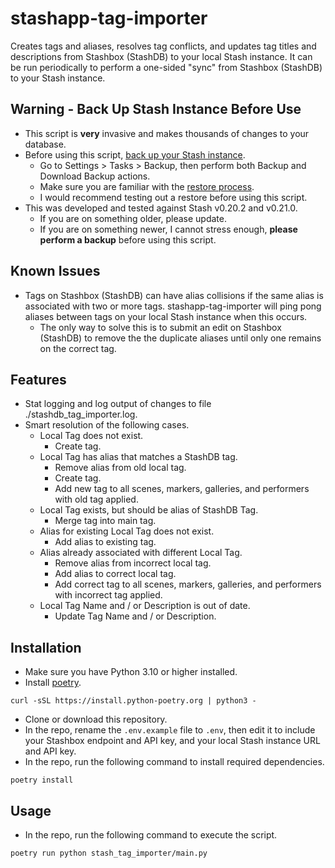 # stashapp-tag-importer
Creates tags and aliases, resolves tag conflicts, and updates tag titles and descriptions from Stashbox (StashDB) to your local Stash instance. It can be run periodically to perform a one-sided "sync" from Stashbox (StashDB) to your Stash instance.

## Warning - Back Up Stash Instance Before Use
* This script is **very** invasive and makes thousands of changes to your database.
* Before using this script, [back up your Stash instance](https://docs.stashapp.cc/beginner-guides/backup-and-restore-database/).
  * Go to Settings > Tasks > Backup, then perform both Backup and Download Backup actions.
  * Make sure you are familiar with the [restore process](https://docs.stashapp.cc/beginner-guides/backup-and-restore-database/).
  * I would recommend testing out a restore before using this script.
* This was developed and tested against Stash v0.20.2 and v0.21.0.
  * If you are on something older, please update.
  * If you are on something newer, I cannot stress enough, **please perform a backup** before using this script.

## Known Issues
* Tags on Stashbox (StashDB) can have alias collisions if the same alias is associated with two or more tags. stashapp-tag-importer will ping pong aliases between tags on your local Stash instance when this occurs.
	* The only way to solve this is to submit an edit on Stashbox (StashDB) to remove the the duplicate aliases until only one remains on the correct tag.

## Features
* Stat logging and log output of changes to file ./stashdb_tag_importer.log.
* Smart resolution of the following cases.
	* Local Tag does not exist.
		* Create tag.
	* Local Tag has alias that matches a StashDB tag.
		* Remove alias from old local tag.
		* Create tag.
		* Add new tag to all scenes, markers, galleries, and performers with old tag applied.
	* Local Tag exists, but should be alias of StashDB Tag.
		* Merge tag into main tag.
	* Alias for existing Local Tag does not exist.
		* Add alias to existing tag.
	* Alias already associated with different Local Tag.
		* Remove alias from incorrect local tag.
		* Add alias to correct local tag.
		* Add correct tag to all scenes, markers, galleries, and performers with incorrect tag applied.
	* Local Tag Name and / or Description is out of date.
		* Update Tag Name and / or Description.

## Installation
* Make sure you have Python 3.10 or higher installed.
* Install [poetry](https://python-poetry.org/docs/).
```
curl -sSL https://install.python-poetry.org | python3 -
```
* Clone or download this repository.
* In the repo, rename the `.env.example` file to `.env`, then edit it to include your Stashbox endpoint and API key, and your local Stash instance URL and API key.
* In the repo, run the following command to install required dependencies.
```
poetry install
```

## Usage
* In the repo, run the following command to execute the script.
```
poetry run python stash_tag_importer/main.py
```
